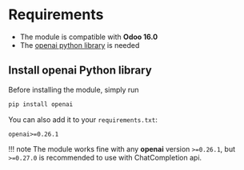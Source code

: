# Requirements

- The module is compatible with **Odoo 16.0** 
- The [openai python library](https://pypi.org/project/openai/) is needed


## Install openai Python library

Before installing the module, simply run

``` sh
pip install openai
```

You can also add it to your `requirements.txt`:

```
openai>=0.26.1
```

!!! note
    The module works fine with any **openai** version `>=0.26.1`, but `>=0.27.0` is recommended to 
    use with ChatCompletion api. 

